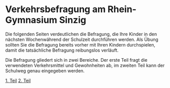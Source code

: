 # Verkehrsbefragung am Rhein-Gymnasium Sinzig

Die folgenden Seiten verdeutlichen die Befragung, die Ihre Kinder in den nächsten Wochenwährend der Schulzeit durchführen werden.
Als Übung sollten Sie die Befragung bereits vorher mit Ihren Kindern durchspielen, damit die tatsächliche Befragung reibungslos verläuft.

Die Befragung gliedert sich in zwei Bereiche. Der erste Teil fragt die verwendeten Verkehrsmittel und Gewohnheiten ab, im zweiten Teil kann der Schulweg genau eingegeben werden.

[1. Teil](teil1.md)
[2. Teil](teil2.md)
